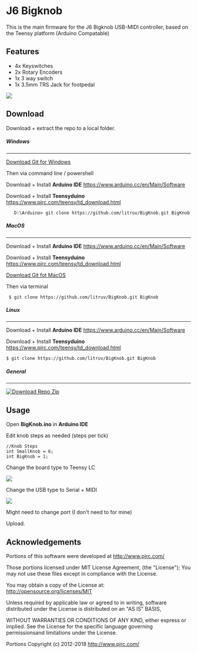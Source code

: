 # J6 Bigknob
This is the main firmware for the J6 Bigknob USB-MIDI controller, based on the Teensy platform (Arduino Compatable)

## Features
- 4x Keyswitches
- 2x Rotary Encoders
- 1x 3 way switch
- 1x 3.5mm TRS Jack for footpedal


<img src="https://i.imgur.com/eoUi0Af.jpg" />

## Download

Download + extract the repo to a local folder.
##### Windows
------------
[Download Git for Windows](https://git-scm.com/download/win "Download Git for Windows")

Then via command line / powershell


Download + Install **Arduino IDE**
https://www.arduino.cc/en/Main/Software

Download + Install **Teensyduino** 
https://www.pjrc.com/teensy/td_download.html

`	D:\Arduino> git clone https://github.com/litruv/BigKnob.git BigKnob`

##### MacOS
------------


Download + Install **Arduino IDE**
https://www.arduino.cc/en/Main/Software

Download + Install **Teensyduino** 
https://www.pjrc.com/teensy/td_download.html

[Download Git fot MacOS](https://git-scm.com/download/mac "Download Git fot MacOS")

Then via terminal

` $ git clone https://github.com/litruv/BigKnob.git BigKnob`

##### Linux
------------

Download + Install **Arduino IDE**
https://www.arduino.cc/en/Main/Software

Download + Install **Teensyduino** 
https://www.pjrc.com/teensy/td_download.html

`$ git clone https://github.com/litruv/BigKnob.git BigKnob`

##### General
------------
[![Download Repo Zip](https://i.imgur.com/Ij76c4Q.png "Download Repo Zip")](https://i.imgur.com/Ij76c4Q.png "Download Repo Zip")

## Usage

Open **BigKnob.ino** in **Arduino IDE**

Edit knob steps as needed (steps per tick)
```
//Knob Steps
int SmallKnob = 6;
int BigKnob = 1;
```

Change the board type to Teensy LC

![](https://i.imgur.com/QVNE8Xh.png)

Change the USB type to Serial + MIDI

![](https://i.imgur.com/cNiXUd4.png)

Might need to change port (I don't need to for mine)

Upload. 

## Acknowledgements
Portions of this software were developed at http://www.pjrc.com/

Those portions licensed under MIT License Agreement, (the "License"); You may not use these files except in compliance with the License.

You may obtain a copy of the License at: http://opensource.org/licenses/MIT

Unless required by applicable law or agreed to in writing, software distributed under the License is distributed on an "AS IS" BASIS,

WITHOUT WARRANTIES OR CONDITIONS OF ANY KIND, either express or implied. See the License for the specific language governing permissionsand limitations under the License.

Portions Copyright (c) 2012-2018 http://www.pjrc.com/
